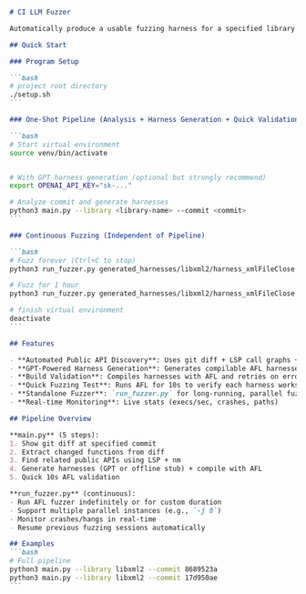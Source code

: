 ````markdown
# CI LLM Fuzzer

Automatically produce a usable fuzzing harness for a specified library + commit, run fuzzers in CI.

## Quick Start

### Program Setup

```bash
# project root directory
./setup.sh
```

### One-Shot Pipeline (Analysis + Harness Generation + Quick Validation)

```bash
# Start virtual environment
source venv/bin/activate


# With GPT harness generation (optional but strongly recommend)
export OPENAI_API_KEY="sk-..."

# Analyze commit and generate harnesses
python3 main.py --library <library-name> --commit <commit>
```

### Continuous Fuzzing (Independent of Pipeline)

```bash
# Fuzz forever (Ctrl+C to stop)
python3 run_fuzzer.py generated_harnesses/libxml2/harness_xmlFileClose

# Fuzz for 1 hour
python3 run_fuzzer.py generated_harnesses/libxml2/harness_xmlFileClose 3600

# finish virtual environment
deactivate
```

## Features

- **Automated Public API Discovery**: Uses git diff + LSP call graphs + nm symbol extraction
- **GPT-Powered Harness Generation**: Generates compilable AFL harnesses with GPT-4 (optional)
- **Build Validation**: Compiles harnesses with AFL and retries on errors (up to 3 attempts)
- **Quick Fuzzing Test**: Runs AFL for 10s to verify each harness works
- **Standalone Fuzzer**: `run_fuzzer.py` for long-running, parallel fuzzing sessions
- **Real-time Monitoring**: Live stats (execs/sec, crashes, paths)

## Pipeline Overview

**main.py** (5 steps):
1. Show git diff at specified commit
2. Extract changed functions from diff
3. Find related public APIs using LSP + nm
4. Generate harnesses (GPT or offline stub) + compile with AFL
5. Quick 10s AFL validation

**run_fuzzer.py** (continuous):
- Run AFL fuzzer indefinitely or for custom duration
- Support multiple parallel instances (e.g., `-j 8`)
- Monitor crashes/hangs in real-time
- Resume previous fuzzing sessions automatically

## Examples
```bash
# Full pipeline
python3 main.py --library libxml2 --commit 8689523a
python3 main.py --library libxml2 --commit 17d950ae
```